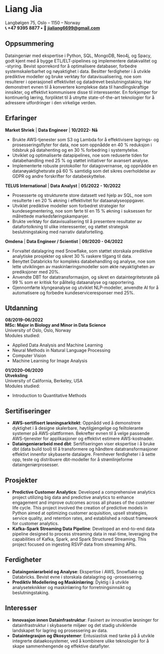 # Liang Jia
Langbølgen 75, Oslo – 1150 – Norway  
**📞 +47 9395 8877 • 📧 [jialiang6699@gmail.com](mailto:jialiang6699@gmail.com)**

## Oppsummering
Dataingeniør med ekspertise i Python, SQL, MongoDB, Neo4j, og Spacy, godt kjent med å bygge ETL/ELT-pipelines og implementere datakvalitet og -styring. Bevist sporrekord for å optimalisere databaser, forbedre systemskalerbarhet og nøyaktighet i data. Besitter ferdigheter i å utvikle prediktive modeller og bruke verktøy for datavisualisering, noe som resulterer i operasjonell effektivitet og datadrevet beslutningstaking. Har demonstrert evnen til å konvertere komplekse data til handlingskraftige innsikter, og effektivt kommunisere disse til interessenter. En forkjemper for kontinuerlig læring, forpliktet til å utnytte state-of-the-art teknologier for å adressere utfordringer i den virkelige verden.

## Erfaringer
**Market Shriek** | **Data Engineer** | **10/2022- Nå**  
- Brukte AWS-tjenester som S3 og Lambda for å effektivisere lagrings- og prosesseringsflyter for data, noe som oppnådde en 40 % reduksjon i tidsbruk på datahenting og en 30 % forbedring i systemytelse.
- Utviklet og optimaliserte datapipelines, noe som reduserte tiden for databehandling med 25 % og støttet initiativer for avansert analyse.
- Implementerte robuste protokoller for datagovernanse, og oppnådde en datanøyaktighetsrate på 60 % samtidig som det sikres overholdelse av GDPR og andre forskrifter for databeskyttelse.

**TELUS International**  | **Data Analyst**  | **05/2022 - 10/2022**  
- Prosesserte og strukturerte store datasett ved hjelp av SQL, noe som resulterte i en 20 % økning i effektivitet for dataanalyseoppgaver.
- Utviklet prediktive modeller som forbedret strategier for kundesegmentering, noe som førte til en 15 % økning i suksessen for målrettede markedsføringskampanjer.
- Brukte verktøy for datavisualisering til å presentere resultater av datafortolkning til ulike interessenter, og støttet strategisk beslutningstaking med narrativ datafortelling.

**Omdena** |   **Data Engineer / Scientist**  | **09/2020 - 04/2022** 
- Forvaltet datalagring med Snowflake, som støttet storskala prediktive analytiske prosjekter og sikret 30 % raskere tilgang til data.
- Benyttet Databricks for kompleks databehandling og analyse, noe som lette utviklingen av maskinlæringsmodeller som økte nøyaktigheten av prediksjoner med 20%.
- Anvendte DBT for datatransformasjon, og sikret en dataintegritetsrate på 99 % som er kritisk for pålitelig dataanalyse og rapportering.
- Gjennomførte klyngeanalyse og utviklet NLP-modeller, anvendte AI for å automatisere og forbedre kundeserviceresponser med 25%.

## Utdanning
**08/2019-06/2022**  
**MSc: Major in Biology and Minor in Data Science**  
University of Oslo, Oslo, Norway  
Modules studied:
- Applied Data Analysis and Machine Learning
- Neural Methods in Natural Language Processing
- Computer Vision
- Machine Learning for Image Analysis

**01/2020-06/2020**  
**Utveksling**  
University of California, Berkeley, USA  
Modules studied:
- Introduction to Quantitative Methods

## Sertifiseringer
- **AWS-sertifisert løsningsarkitekt**: Oppnådd ved å demonstrere dyktighet i å designe skalerbare, høytilgjengelige og feiltolerante systemer på AWS-plattformen. Bekrefter evnen til å velge passende AWS-tjenester for applikasjoner og effektivt estimere AWS-kostnader.
- **Dataingeniørarbeid med dbt**: Sertifiseringen viser ekspertise i å bruke dbt (data build tool) til å transformere og håndtere datatransformasjoner effektivt innenfor skybaserte datalagre. Fremhever ferdigheter i å sette opp, teste og distribuere dbt-modeller for å strømlinjeforme dataingeniørprosesser.

## Prosjekter
- **Predictive Customer Analytics**: Developed a comprehensive analytics project utilizing big data and predictive analytics to enhance engagement and improve outcomes across all phases of the customer life cycle. This project involved the creation of predictive models in Python aimed at optimizing customer acquisition, upsell strategies, service quality, and retention rates, and established a robust framework for customer analytics.
- **Kafka-Spark Streaming Data Pipeline**: Developed an end-to-end data pipeline designed to process streaming data in real-time, leveraging the capabilities of Kafka, Spark, and Spark Structured Streaming. This project focused on ingesting RSVP data from streaming APIs.

## Ferdigheter
- **Dataingeniørarbeid og Analyse**: Ekspertise i AWS, Snowflake og Databricks. Bevist evne i storskala datalagring og -prosessering.
- **Prediktiv Modellering og Maskinlæring**: Dyktig i å utvikle analyseteknikker og maskinlæring for forretningsinnsikt og beslutningstaking.

## Interesser
- **Innovasjon innen Datainfrastruktur**: Fasinert av innovative løsninger for datainfrastruktur i skybaserte miljøer og det stadig utviklende landskapet for lagring og prosessering av data.
- **Dataintegrasjon og Økosystemer**: Entusiastisk med tanke på å utvikle integrerte dataøkosystemer, ved å kombinere ulike teknologier for å skape sammenhengende og effektive dataflyter.
